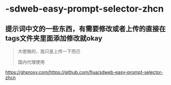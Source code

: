 # -sdweb-easy-prompt-selector-zhcn
## 提示词中文的一些东西，有需要修改或者上传的直接在tags文件夹里面添加修改就okay
> 大佬做的，我只是上传一下而已
> 
> 国内代理使用
>
> 

https://ghproxy.com/https://github.com/fiua/sdweb-easy-prompt-selector-zhcn
